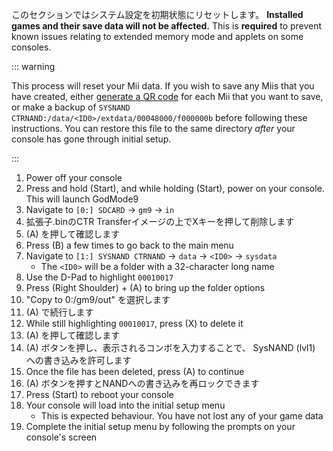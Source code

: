 このセクションではシステム設定を初期状態にリセットします。 **Installed games and their save data will not be affected.** This is **required** to prevent known issues relating to extended memory mode and applets on some consoles.

::: warning

This process will reset your Mii data. If you wish to save any Miis that you have created, either [generate a QR code](https://en-americas-support.nintendo.com/app/answers/detail/a_id/298/~/how-to-generate-a-qr-code%E2%84%A2-for-a-mii) for each Mii that you want to save, or make a backup of `SYSNAND CTRNAND:/data/<ID0>/extdata/00048000/f000000b` before following these instructions. You can restore this file to the same directory _after_ your console has gone through initial setup.

:::

1. Power off your console
2. Press and hold (Start), and while holding (Start), power on your console. This will launch GodMode9
3. Navigate to `[0:] SDCARD` -> `gm9` -> `in`
4. 拡張子.binのCTR Transferイメージの上でXキーを押して削除します
5. (A) を押して確認します
6. Press (B) a few times to go back to the main menu
7. Navigate to `[1:] SYSNAND CTRNAND` -> `data` -> `<ID0>` -> `sysdata`
    - The `<ID0>` will be a folder with a 32-character long name
8. Use the D-Pad to highlight `00010017`
9. Press (Right Shoulder) + (A) to bring up the folder options
10. "Copy to 0:/gm9/out" を選択します
11. (A) で続行します
12. While still highlighting `00010017`, press (X) to delete it
13. (A) を押して確認します
14. (A) ボタンを押し、表示されるコンボを入力することで、 SysNAND (lvl1) への書き込みを許可します
15. Once the file has been deleted, press (A) to continue
16. (A) ボタンを押すとNANDへの書き込みを再ロックできます
17. Press (Start) to reboot your console
18. Your console will load into the initial setup menu
    - This is expected behaviour. You have not lost any of your game data
19. Complete the initial setup menu by following the prompts on your console's screen
